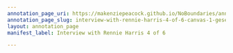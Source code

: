 ```yaml
---
annotation_page_uri: https://makenziepeacock.github.io/NoBoundaries/annotations/interview-with-rennie-harris-4-of-6-canvas-1-gesel-mason.json
annotation_page_slug: interview-with-rennie-harris-4-of-6-canvas-1-gesel-mason
layout: annotation_page
manifest_label: Interview with Rennie Harris 4 of 6

---
```

